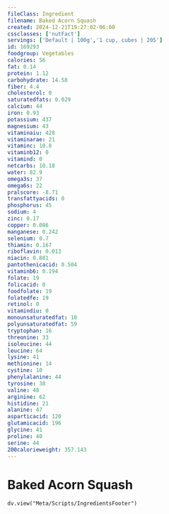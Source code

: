 ```yaml
---
fileClass: Ingredient
filename: Baked Acorn Squash
created: 2024-12-21T19:27:02-06:00
cssclasses: ['nutFact']
servings: ['Default | 100g','1 cup, cubes | 205']
id: 169293
foodgroup: Vegetables
calories: 56
fat: 0.14
protein: 1.12
carbohydrate: 14.58
fiber: 4.4
cholesterol: 0
saturatedfats: 0.029
calcium: 44
iron: 0.93
potassium: 437
magnesium: 43
vitaminaiu: 428
vitaminarae: 21
vitaminc: 10.8
vitaminb12: 0
vitamind: 0
netcarbs: 10.18
water: 82.9
omega3s: 37
omega6s: 22
pralscore: -8.71
transfattyacids: 0
phosphorus: 45
sodium: 4
zinc: 0.17
copper: 0.086
manganese: 0.242
selenium: 0.7
thiamin: 0.167
riboflavin: 0.013
niacin: 0.881
pantothenicacid: 0.504
vitaminb6: 0.194
folate: 19
folicacid: 0
foodfolate: 19
folatedfe: 19
retinol: 0
vitamindiu: 0
monounsaturatedfat: 10
polyunsaturatedfat: 59
tryptophan: 16
threonine: 33
isoleucine: 44
leucine: 64
lysine: 41
methionine: 14
cystine: 10
phenylalanine: 44
tyrosine: 38
valine: 48
arginine: 62
histidine: 21
alanine: 47
asparticacid: 120
glutamicacid: 196
glycine: 41
proline: 40
serine: 44
200calorieweight: 357.143
---
```


# Baked Acorn Squash

```dataviewjs
dv.view("Meta/Scripts/IngredientsFooter")
```